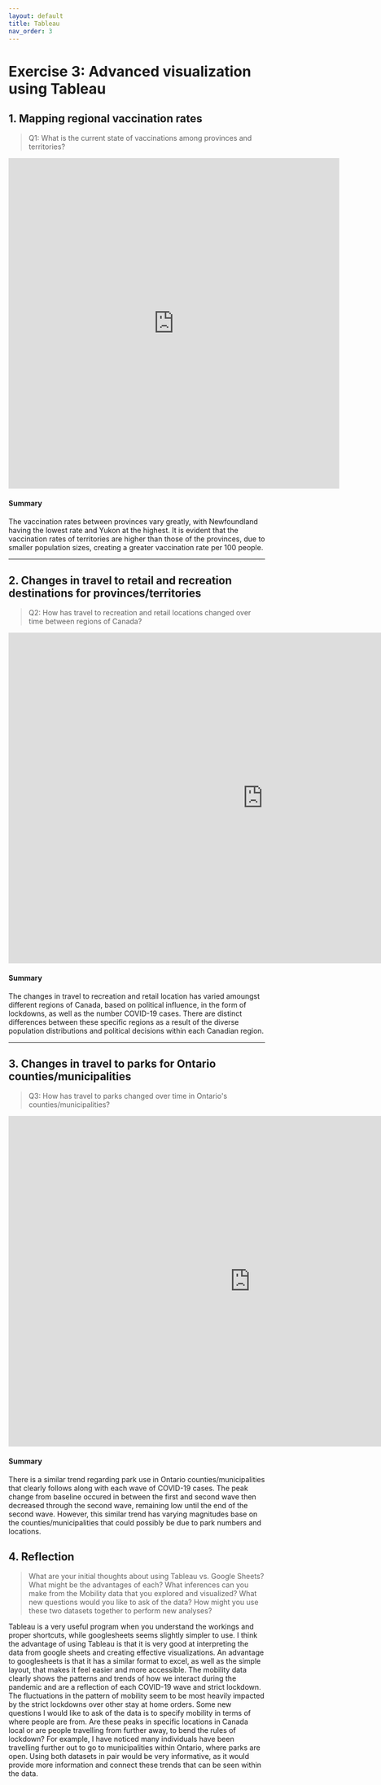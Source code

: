 ```yaml
---
layout: default
title: Tableau
nav_order: 3
---
```


# Exercise 3: Advanced visualization using Tableau


## 1. Mapping regional vaccination rates
> Q1: What is the current state of vaccinations among provinces and territories?  

<!-- Paste your embed code for your figure below-->

<iframe seamless frameborder="0" src="https://public.tableau.com/views/AH-covid-vaccination-map/Dashboard1?:embed=yes&:display_count=yes&:showVizHome=no" width = '650' height = '650' scrolling='no'></iframe> 

#### Summary
<!-- Write a 2-sentence summary of the trends shown in the figure embedded above-->

The vaccination rates between provinces vary greatly, with Newfoundland having the lowest rate and Yukon at the highest. It is evident that the vaccination rates of territories are higher than those of the provinces, due to smaller population sizes, creating a greater vaccination rate per 100 people. 

---

## 2. Changes in travel to retail and recreation destinations for provinces/territories
> Q2: How has travel to recreation and retail locations changed over time between regions of Canada?  

<!-- Paste your embed code for your figure below-->

<iframe seamless frameborder="0" src="https://public.tableau.com/views/Retailandrecreation_16223214274250/Dashboard1?:embed=yes&:display_count=yes&:showVizHome=no" width = '1000' height = '650' scrolling='no'></iframe> 

#### Summary
<!-- Write a 2-sentence summary of the trends shown in the figure embedded above-->

The changes in travel to recreation and retail location has varied amoungst different regions of Canada, based on political influence, in the form of lockdowns, as well as the number COVID-19 cases. There are distinct differences between these specific regions as a result of the  diverse population distributions and political decisions within each Canadian region. 


---

## 3. Changes in travel to parks for Ontario counties/municipalities
> Q3: How has travel to parks changed over time in Ontario's counties/municipalities?  

<!-- Paste your embed code for your figure below-->

<iframe seamless frameborder="0" src="https://public.tableau.com/views/Parks_3_16223303334440/Dashboard1?:embed=yes&:display_count=yes&:showVizHome=no" width = '950' height = '650' scrolling='no'></iframe>

#### Summary
<!-- Write a 2-sentence summary of the trends shown in the figure embedded above-->

There is a similar trend regarding park use in Ontario counties/municipalities that clearly follows along with each wave of COVID-19 cases. The peak change from baseline occured in between the first and second wave then decreased through the second wave, remaining low until the end of the second wave. However, this similar trend has varying magnitudes base on the counties/municipalities that could possibly be due to park numbers and locations. 

## 4. Reflection 
> What are your initial thoughts about using Tableau vs. Google Sheets? What might be the advantages of each? 
> What inferences can you make from the Mobility data that you explored and visualized? 
> What new questions would you like to ask of the data? 
> How might you use these two datasets together to perform new analyses? 

<!-- Write a short response below-->

  Tableau is a very useful program when you understand the workings and proper shortcuts, while googlesheets seems slightly simpler to use. I think the advantage of using Tableau is that it is very good at interpreting the data from google sheets and creating effective visualizations. An advantage to googlesheets is that it has a similar format to excel, as well as the simple layout, that makes it feel easier and more accessible. 
  The mobility data clearly shows the patterns and trends of how we interact during the pandemic and are a reflection of each COVID-19 wave and strict lockdown. The fluctuations in the pattern of mobility seem to be most heavily impacted by the strict lockdowns over other stay at home orders. 
  Some new questions I would like to ask of the data is to specify mobility in terms of where people are from. Are these peaks in specific locations in Canada local or are people travelling from further away, to bend the rules of lockdown? For example, I have noticed many individuals have been travelling further out to go to municipalities within Ontario, where parks are open. 
  Using both datasets in pair would be very informative, as it would provide more information and connect these trends that can be seen within the data. 


